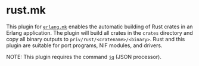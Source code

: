 # rust.mk

This plugin for [`erlang.mk`](https://github.com/ninenines/erlang.mk) enables the automatic building of Rust crates in an Erlang application.
The plugin will build all crates in the `crates` directory and copy all binary outputs to `priv/rust/<cratename>/<binary>`.
Rust and this plugin are suitable for port programs, NIF modules, and drivers.

NOTE: This plugin requires the command [`jq`](https://stedolan.github.io/jq/download/) (JSON processor).
